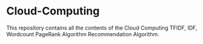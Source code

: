 # Cloud-Computing
This repository contains all the contents of the Cloud Computing  TFIDF, IDF, Wordcount PageRank Algorithm Recommendation Algorithm. 
